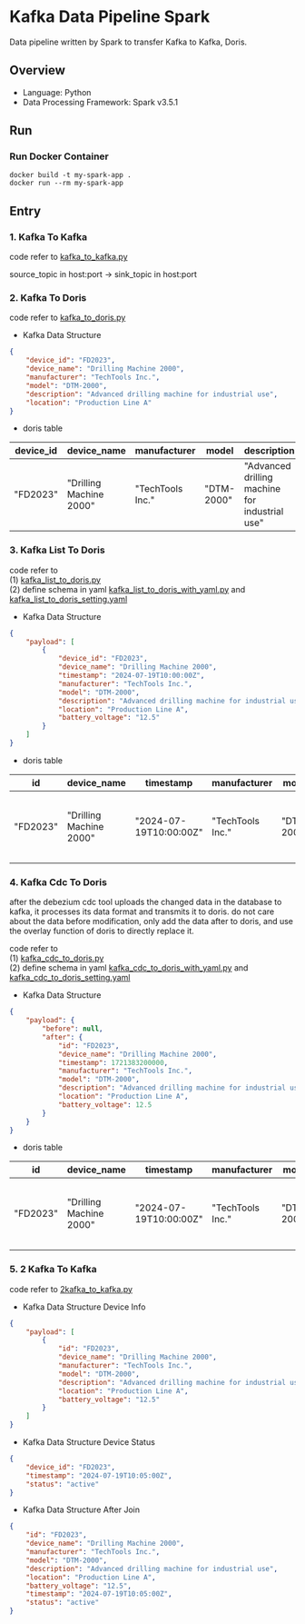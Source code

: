 # Kafka Data Pipeline Spark

Data pipeline written by Spark to transfer Kafka to Kafka, Doris.  

## Overview

- Language: Python
- Data Processing Framework: Spark v3.5.1


## Run

### Run Docker Container
```
docker build -t my-spark-app .
docker run --rm my-spark-app
```


## Entry

### 1. Kafka To Kafka

code refer to [kafka_to_kafka.py](kafka_to_kafka.py)  

source_topic in host:port -> sink_topic in host:port   

### 2. Kafka To Doris

code refer to [kafka_to_doris.py](kafka_to_doris.py)  

- Kafka Data Structure
```json
{
    "device_id": "FD2023",
    "device_name": "Drilling Machine 2000",
    "manufacturer": "TechTools Inc.",
    "model": "DTM-2000",
    "description": "Advanced drilling machine for industrial use",
    "location": "Production Line A"
}
```

- doris table

| device_id        | device_name          | manufacturer    | model     | description                                 | location          |
|------------------|----------------------|-----------------|-----------|---------------------------------------------|-------------------|
| "FD2023"         | "Drilling Machine 2000" | "TechTools Inc." | "DTM-2000" | "Advanced drilling machine for industrial use" | "Production Line A" |


### 3. Kafka List To Doris

code refer to  
(1) [kafka_list_to_doris.py](kafka_list_to_doris.py)  
(2) define schema in yaml [kafka_list_to_doris_with_yaml.py](kafka_list_to_doris_with_yaml.py) and [kafka_list_to_doris_setting.yaml](kafka_list_to_doris_setting.yaml)  

- Kafka Data Structure
```json
{
    "payload": [
        {
            "device_id": "FD2023",
            "device_name": "Drilling Machine 2000",
            "timestamp": "2024-07-19T10:00:00Z",
            "manufacturer": "TechTools Inc.",
            "model": "DTM-2000",
            "description": "Advanced drilling machine for industrial use",
            "location": "Production Line A",
            "battery_voltage": "12.5"
        }
    ]
}
```

- doris table

| id      | device_name           | timestamp           | manufacturer    | model     | description                                 | location          | battery_voltage |
|---------|-----------------------|---------------------|-----------------|-----------|---------------------------------------------|-------------------|-----------------|
| "FD2023"| "Drilling Machine 2000"| "2024-07-19T10:00:00Z" | "TechTools Inc." | "DTM-2000" | "Advanced drilling machine for industrial use" | "Production Line A"| 12.5            |


### 4. Kafka Cdc To Doris

after the debezium cdc tool uploads the changed data in the database to kafka, it processes its data format and transmits it to doris. do not care about the data before modification, only add the data after to doris, and use the overlay function of doris to directly replace it.  

code refer to  
(1) [kafka_cdc_to_doris.py](kafka_cdc_to_doris.py)  
(2) define schema in yaml [kafka_cdc_to_doris_with_yaml.py](kafka_cdc_to_doris_with_yaml.py) and [kafka_cdc_to_doris_setting.yaml](kafka_cdc_to_doris_setting.yaml)  


- Kafka Data Structure
```json
{
    "payload": {
        "before": null,
        "after": {
            "id": "FD2023",
            "device_name": "Drilling Machine 2000",
            "timestamp": 1721383200000,
            "manufacturer": "TechTools Inc.",
            "model": "DTM-2000",
            "description": "Advanced drilling machine for industrial use",
            "location": "Production Line A",
            "battery_voltage": 12.5
        }
    }
}
```

- doris table

| id      | device_name           | timestamp           | manufacturer    | model     | description                                 | location          | battery_voltage |
|---------|-----------------------|---------------------|-----------------|-----------|---------------------------------------------|-------------------|-----------------|
| "FD2023"| "Drilling Machine 2000"| "2024-07-19T10:00:00Z" | "TechTools Inc." | "DTM-2000" | "Advanced drilling machine for industrial use" | "Production Line A"| 12.5            |


### 5. 2 Kafka To Kafka

code refer to [2kafka_to_kafka.py](2kafka_to_kafka.py)  

- Kafka Data Structure Device Info
```json
{
    "payload": [
        {
            "id": "FD2023",
            "device_name": "Drilling Machine 2000",
            "manufacturer": "TechTools Inc.",
            "model": "DTM-2000",
            "description": "Advanced drilling machine for industrial use",
            "location": "Production Line A",
            "battery_voltage": "12.5"
        }
    ]
}
```

- Kafka Data Structure Device Status
```json
{
    "device_id": "FD2023",
    "timestamp": "2024-07-19T10:05:00Z",
    "status": "active"
}
```

- Kafka Data Structure After Join
```json
{
    "id": "FD2023",
    "device_name": "Drilling Machine 2000",
    "manufacturer": "TechTools Inc.",
    "model": "DTM-2000",
    "description": "Advanced drilling machine for industrial use",
    "location": "Production Line A",
    "battery_voltage": "12.5",
    "timestamp": "2024-07-19T10:05:00Z",
    "status": "active"
}
```
